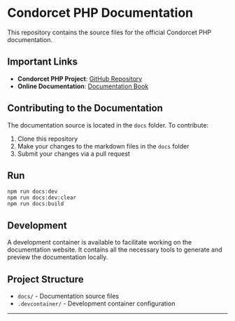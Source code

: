# Condorcet PHP Documentation

This repository contains the source files for the official Condorcet PHP documentation.

## Important Links

- **Condorcet PHP Project**: [GitHub Repository](https://github.com/julien-boudry/Condorcet)
- **Online Documentation**: [Documentation Book](https://www.condorcet.io)

## Contributing to the Documentation

The documentation source is located in the `docs` folder. To contribute:

1. Clone this repository
2. Make your changes to the markdown files in the `docs` folder
3. Submit your changes via a pull request

## Run
```shell
npm run docs:dev
npm run docs:dev:clear
npm run docs:build
```

## Development

A development container is available to facilitate working on the documentation website.
It contains all the necessary tools to generate and preview the documentation locally.

## Project Structure

- `docs/` - Documentation source files
- `.devcontainer/` - Development container configuration

---
